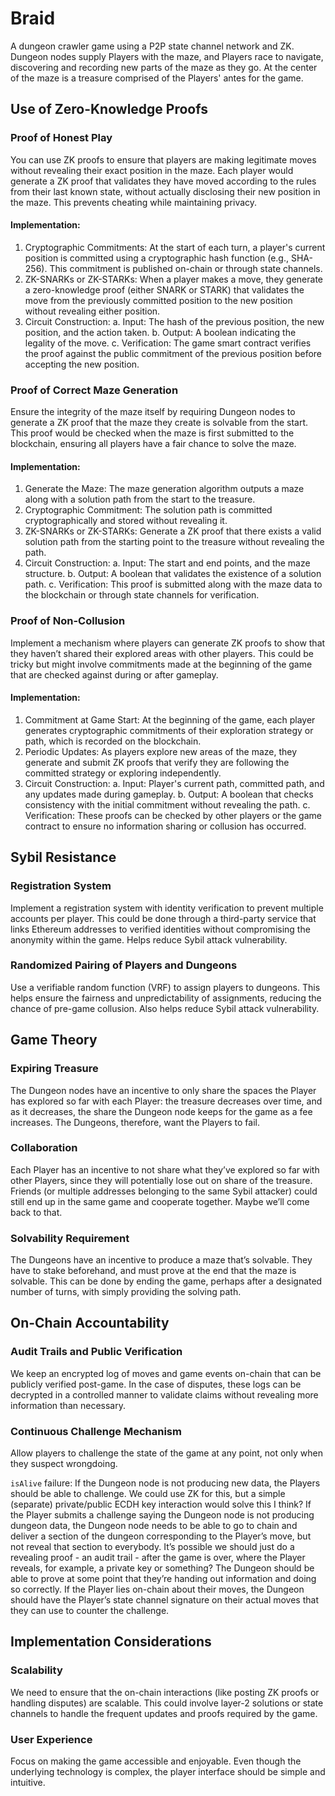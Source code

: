 # Braid

A dungeon crawler game using a P2P state channel network and ZK. Dungeon nodes supply Players with the maze, and Players race to navigate, discovering and recording new parts of the maze as they go. At the center of the maze is a treasure comprised of the Players' antes for the game.

## Use of Zero-Knowledge Proofs

### Proof of Honest Play

You can use ZK proofs to ensure that players are making legitimate moves without revealing their exact position in the maze. Each player would generate a ZK proof that validates they have moved according to the rules from their last known state, without actually disclosing their new position in the maze. This prevents cheating while maintaining privacy.

#### Implementation:

1. Cryptographic Commitments: At the start of each turn, a player's current position is committed using a cryptographic hash function (e.g., SHA-256). This commitment is published on-chain or through state channels.
2. ZK-SNARKs or ZK-STARKs: When a player makes a move, they generate a zero-knowledge proof (either SNARK or STARK) that validates the move from the previously committed position to the new position without revealing either position.
3. Circuit Construction:
    a. Input: The hash of the previous position, the new position, and the action taken.
    b. Output: A boolean indicating the legality of the move.
    c. Verification: The game smart contract verifies the proof against the public commitment of the previous position before accepting the new position.

### Proof of Correct Maze Generation
Ensure the integrity of the maze itself by requiring Dungeon nodes to generate a ZK proof that the maze they create is solvable from the start. This proof would be checked when the maze is first submitted to the blockchain, ensuring all players have a fair chance to solve the maze.

#### Implementation:

1. Generate the Maze: The maze generation algorithm outputs a maze along with a solution path from the start to the treasure.
2. Cryptographic Commitment: The solution path is committed cryptographically and stored without revealing it.
3. ZK-SNARKs or ZK-STARKs: Generate a ZK proof that there exists a valid solution path from the starting point to the treasure without revealing the path.
4. Circuit Construction:
    a. Input: The start and end points, and the maze structure.
    b. Output: A boolean that validates the existence of a solution path.
    c. Verification: This proof is submitted along with the maze data to the blockchain or through state channels for verification.

### Proof of Non-Collusion
Implement a mechanism where players can generate ZK proofs to show that they haven’t shared their explored areas with other players. This could be tricky but might involve commitments made at the beginning of the game that are checked against during or after gameplay.

#### Implementation:

1. Commitment at Game Start: At the beginning of the game, each player generates cryptographic commitments of their exploration strategy or path, which is recorded on the blockchain.
2. Periodic Updates: As players explore new areas of the maze, they generate and submit ZK proofs that verify they are following the committed strategy or exploring independently.
3. Circuit Construction:
a. Input: Player's current path, committed path, and any updates made during gameplay.
b. Output: A boolean that checks consistency with the initial commitment without revealing the path.
c. Verification: These proofs can be checked by other players or the game contract to ensure no information sharing or collusion has occurred.

## Sybil Resistance

### Registration System
Implement a registration system with identity verification to prevent multiple accounts per player. This could be done through a third-party service that links Ethereum addresses to verified identities without compromising the anonymity within the game. Helps reduce Sybil attack vulnerability.

### Randomized Pairing of Players and Dungeons
Use a verifiable random function (VRF) to assign players to dungeons. This helps ensure the fairness and unpredictability of assignments, reducing the chance of pre-game collusion. Also helps reduce Sybil attack vulnerability.

## Game Theory

### Expiring Treasure
The Dungeon nodes have an incentive to only share the spaces the Player has explored so far with each Player: the treasure decreases over time, and as it decreases, the share the Dungeon node keeps for the game as a fee increases. The Dungeons, therefore, want the Players to fail.

### Collaboration
Each Player has an incentive to not share what they’ve explored so far with other Players, since they will potentially lose out on share of the treasure. Friends (or multiple addresses belonging to the same Sybil attacker) could still end up in the same game and cooperate together. Maybe we’ll come back to that.

### Solvability Requirement
The Dungeons have an incentive to produce a maze that’s solvable. They have to stake beforehand, and must prove at the end that the maze is solvable. This can be done by ending the game, perhaps after a designated number of turns, with simply providing the solving path.

## On-Chain Accountability

### Audit Trails and Public Verification
We keep an encrypted log of moves and game events on-chain that can be publicly verified post-game. In the case of disputes, these logs can be decrypted in a controlled manner to validate claims without revealing more information than necessary.

### Continuous Challenge Mechanism
Allow players to challenge the state of the game at any point, not only when they suspect wrongdoing.

`isAlive` failure: If the Dungeon node is not producing new data, the Players should be able to challenge. We could use ZK for this, but a simple (separate) private/public ECDH key interaction would solve this I think? If the Player submits a challenge saying the Dungeon node is not producing dungeon data, the Dungeon node needs to be able to go to chain and deliver a section of the dungeon corresponding to the Player’s move, but not reveal that section to everybody. It’s possible we should just do a revealing proof - an audit trail - after the game is over, where the Player reveals, for example, a private key or something? The Dungeon should be able to prove at some point that they’re handing out information and doing so correctly. If the Player lies on-chain about their moves, the Dungeon should have the Player’s state channel signature on their actual moves that they can use to counter the challenge.

## Implementation Considerations

### Scalability
We need to ensure that the on-chain interactions (like posting ZK proofs or handling disputes) are scalable. This could involve layer-2 solutions or state channels to handle the frequent updates and proofs required by the game.

### User Experience
Focus on making the game accessible and enjoyable. Even though the underlying technology is complex, the player interface should be simple and intuitive.
